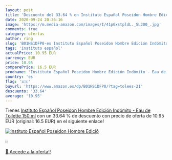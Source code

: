 ```yaml
---
layout: post
title: 'Descuento del 33.64 % en Instituto Español Poseidon Hombre Edició'
date: 2020-09-24 20:36:16
image: 'https://m.media-amazon.com/images/I/41pGxstpldL._SL200_.jpg'
comments: true
category: ofertas
author: ring
slug: 'B01HS1DFP0-es Instituto Español Poseidon Hombre Edición Indómito - Eau...'
tags: 'instituto español'
actualPrice: 10.95 EUR
currency: EUR
price: 10.95
comparePrice: 16.5 EUR
prodname: 'Instituto Español Poseidon Hombre Edición Indómito - Eau de Toilette 150 ml'
country: 'es'
flag: '🇪🇸'
buyurl: 'https://www.amazon.es/dp/B01HS1DFP0/?tag=tolees-21'
descuento: '33.64'
average: '10.95'
---
```


Tienes [Instituto Español Poseidon Hombre Edición Indómito - Eau de Toilette 150 ml](https://www.amazon.es/dp/B01HS1DFP0/?tag=tolees-21) con un 33.64 % de descuento con precio de oferta de 10.95 EUR (original: 16.5 EUR) en el siguiente enlace!

[![Instituto Español Poseidon Hombre Edició](https://m.media-amazon.com/images/I/41pGxstpldL._SL200_.jpg)](https://www.amazon.es/dp/B01HS1DFP0/?tag=tolees-21)

ℹ️:


[🛒 Accede a la oferta!!](https://www.amazon.es/dp/B01HS1DFP0/?tag=tolees-21)
